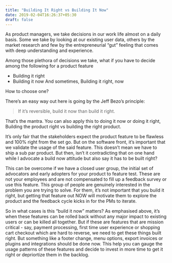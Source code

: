 ```yaml
---
title: "Building It Right vs Building It Now"
date: 2019-02-04T16:26:37+05:30
draft: false
---
```


As product managers, we take decisions in our work life almost on a daily basis. Some we take by looking at our existing user data, others by the market research and few by the entrepreneurial “gut” feeling that comes with deep understanding and experience.

Among those plethora of decisions we take, what if you have to decide among the following for a product feature
- Building it right
- Building it now 
And sometimes, Building it right, now

How to choose one?

There’s an easy way out here is going by the Jeff Bezo’s principle: 
> If it’s reversible, build it now than build it right.

That’s the mantra. You can also apply this to doing it now or doing it right, Building the product right vs building the right product.

It’s only fair that the stakeholders expect the product feature to be flawless and 100% right from the set go. But on the software front, it’s important that we validate the usage of the said feature. This doesn’t mean we have to ship a sub par product. But then, isn’t it contradicting that on one hand while I advocate a build now attitude but also say it has to be built right?

This can be overcome if we have a closed user group, the initial set of advocators and early adopters for your product to feature test. These are not your employees and are not compensated to fill up a feedback survey or use this feature. This group of people are genuinely interested in the problem you are trying to solve. For them, it’s not important that you build it right, but getting that feature out NOW will motivate them to explore the product and the feedback cycle kicks in for the PMs to iterate. 

So in what cases is this “build it now” matters? As emphasised above, it’s when these features can be rolled back without any major impact to existing users or can be killed all together. But if these are features that are mission critical - say, payment processing, first time user experience or shopping cart checkout which are hard to reverse, we need to get these things built right. But something like a footer change, menu options, export invoices or plugins and integrations should be done now. This help you can gauge the usage patterns of these features and decide to invest in more time to get it right or  depriortize them in the backlog. 
